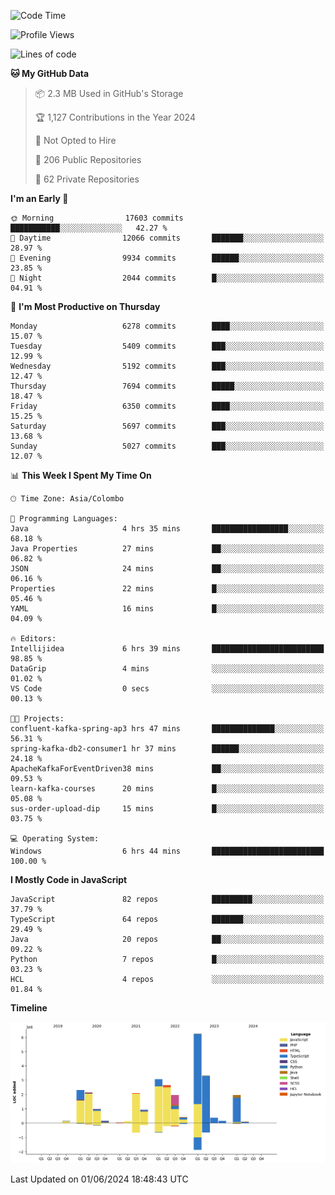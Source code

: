 
<!--START_SECTION:waka-->
![Code Time](http://img.shields.io/badge/Code%20Time-1%2C725%20hrs%201%20min-blue)

![Profile Views](http://img.shields.io/badge/Profile%20Views-0-blue)

![Lines of code](https://img.shields.io/badge/From%20Hello%20World%20I%27ve%20Written-29.1%20million%20lines%20of%20code-blue)

**🐱 My GitHub Data** 

> 📦 2.3 MB Used in GitHub's Storage 
 > 
> 🏆 1,127 Contributions in the Year 2024
 > 
> 🚫 Not Opted to Hire
 > 
> 📜 206 Public Repositories 
 > 
> 🔑 62 Private Repositories 
 > 
**I'm an Early 🐤** 

```text
🌞 Morning                17603 commits       ███████████░░░░░░░░░░░░░░   42.27 % 
🌆 Daytime                12066 commits       ███████░░░░░░░░░░░░░░░░░░   28.97 % 
🌃 Evening                9934 commits        ██████░░░░░░░░░░░░░░░░░░░   23.85 % 
🌙 Night                  2044 commits        █░░░░░░░░░░░░░░░░░░░░░░░░   04.91 % 
```
📅 **I'm Most Productive on Thursday** 

```text
Monday                   6278 commits        ████░░░░░░░░░░░░░░░░░░░░░   15.07 % 
Tuesday                  5409 commits        ███░░░░░░░░░░░░░░░░░░░░░░   12.99 % 
Wednesday                5192 commits        ███░░░░░░░░░░░░░░░░░░░░░░   12.47 % 
Thursday                 7694 commits        █████░░░░░░░░░░░░░░░░░░░░   18.47 % 
Friday                   6350 commits        ████░░░░░░░░░░░░░░░░░░░░░   15.25 % 
Saturday                 5697 commits        ███░░░░░░░░░░░░░░░░░░░░░░   13.68 % 
Sunday                   5027 commits        ███░░░░░░░░░░░░░░░░░░░░░░   12.07 % 
```


📊 **This Week I Spent My Time On** 

```text
🕑︎ Time Zone: Asia/Colombo

💬 Programming Languages: 
Java                     4 hrs 35 mins       █████████████████░░░░░░░░   68.18 % 
Java Properties          27 mins             ██░░░░░░░░░░░░░░░░░░░░░░░   06.82 % 
JSON                     24 mins             ██░░░░░░░░░░░░░░░░░░░░░░░   06.16 % 
Properties               22 mins             █░░░░░░░░░░░░░░░░░░░░░░░░   05.46 % 
YAML                     16 mins             █░░░░░░░░░░░░░░░░░░░░░░░░   04.09 % 

🔥 Editors: 
Intellijidea             6 hrs 39 mins       █████████████████████████   98.85 % 
DataGrip                 4 mins              ░░░░░░░░░░░░░░░░░░░░░░░░░   01.02 % 
VS Code                  0 secs              ░░░░░░░░░░░░░░░░░░░░░░░░░   00.13 % 

🐱‍💻 Projects: 
confluent-kafka-spring-ap3 hrs 47 mins       ██████████████░░░░░░░░░░░   56.31 % 
spring-kafka-db2-consumer1 hr 37 mins        ██████░░░░░░░░░░░░░░░░░░░   24.18 % 
ApacheKafkaForEventDriven38 mins             ██░░░░░░░░░░░░░░░░░░░░░░░   09.53 % 
learn-kafka-courses      20 mins             █░░░░░░░░░░░░░░░░░░░░░░░░   05.08 % 
sus-order-upload-dip     15 mins             █░░░░░░░░░░░░░░░░░░░░░░░░   03.75 % 

💻 Operating System: 
Windows                  6 hrs 44 mins       █████████████████████████   100.00 % 
```

**I Mostly Code in JavaScript** 

```text
JavaScript               82 repos            █████████░░░░░░░░░░░░░░░░   37.79 % 
TypeScript               64 repos            ███████░░░░░░░░░░░░░░░░░░   29.49 % 
Java                     20 repos            ██░░░░░░░░░░░░░░░░░░░░░░░   09.22 % 
Python                   7 repos             █░░░░░░░░░░░░░░░░░░░░░░░░   03.23 % 
HCL                      4 repos             ░░░░░░░░░░░░░░░░░░░░░░░░░   01.84 % 
```



**Timeline**

![Lines of Code chart](https://raw.githubusercontent.com/ccweerasinghe1994/ccweerasinghe1994/master/assets/bar_graph.png)


 Last Updated on 01/06/2024 18:48:43 UTC
<!--END_SECTION:waka-->
